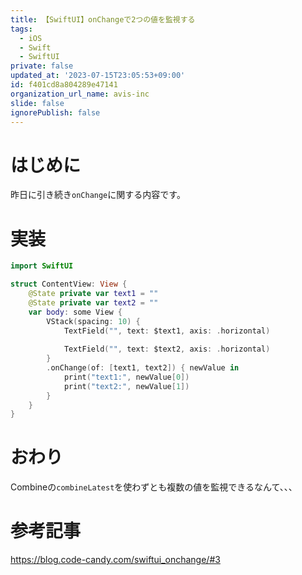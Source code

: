 ```yaml
---
title: 【SwiftUI】onChangeで2つの値を監視する
tags:
  - iOS
  - Swift
  - SwiftUI
private: false
updated_at: '2023-07-15T23:05:53+09:00'
id: f401cd8a804289e47141
organization_url_name: avis-inc
slide: false
ignorePublish: false
---
```

# はじめに
昨日に引き続き`onChange`に関する内容です。

# 実装
```swift
import SwiftUI

struct ContentView: View {
    @State private var text1 = ""
    @State private var text2 = ""
    var body: some View {
        VStack(spacing: 10) {
            TextField("", text: $text1, axis: .horizontal)
            
            TextField("", text: $text2, axis: .horizontal)
        }
        .onChange(of: [text1, text2]) { newValue in
            print("text1:", newValue[0])
            print("text2:", newValue[1])
        }
    }
}
```

# おわり
Combineの`combineLatest`を使わずとも複数の値を監視できるなんて、、、

# 参考記事
https://blog.code-candy.com/swiftui_onchange/#3

